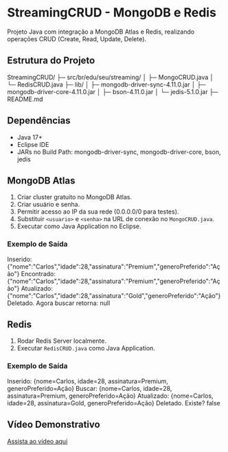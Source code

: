 # StreamingCRUD - MongoDB e Redis

Projeto Java com integração a MongoDB Atlas e Redis, realizando operações CRUD (Create, Read, Update, Delete).

## Estrutura do Projeto

StreamingCRUD/
├─ src/br/edu/seu/streaming/
│ ├─ MongoCRUD.java
│ └─ RedisCRUD.java
├─ lib/
│ ├─ mongodb-driver-sync-4.11.0.jar
│ ├─ mongodb-driver-core-4.11.0.jar
│ ├─ bson-4.11.0.jar
│ └─ jedis-5.1.0.jar
├─ README.md


## Dependências

- Java 17+  
- Eclipse IDE  
- JARs no Build Path: mongodb-driver-sync, mongodb-driver-core, bson, jedis

## MongoDB Atlas

1. Criar cluster gratuito no MongoDB Atlas.  
2. Criar usuário e senha.  
3. Permitir acesso ao IP da sua rede (0.0.0.0/0 para testes).  
4. Substituir `<usuario>` e `<senha>` na URL de conexão no `MongoCRUD.java`.  
5. Executar como Java Application no Eclipse.

### Exemplo de Saída

Inserido: {"nome":"Carlos","idade":28,"assinatura":"Premium","generoPreferido":"Ação"}
Encontrado: {"nome":"Carlos","idade":28,"assinatura":"Premium","generoPreferido":"Ação"}
Atualizado: {"nome":"Carlos","idade":28,"assinatura":"Gold","generoPreferido":"Ação"}
Deletado. Agora buscar retorna: null


## Redis

1. Rodar Redis Server localmente.  
2. Executar `RedisCRUD.java` como Java Application.

### Exemplo de Saída

Inserido: {nome=Carlos, idade=28, assinatura=Premium, generoPreferido=Ação}
Buscar: {nome=Carlos, idade=28, assinatura=Premium, generoPreferido=Ação}
Atualizado: {nome=Carlos, idade=28, assinatura=Gold, generoPreferido=Ação}
Deletado. Existe? false


## Vídeo Demonstrativo

[Assista ao vídeo aqui](https://youtu.be/ErI4tK0HuHQ)
